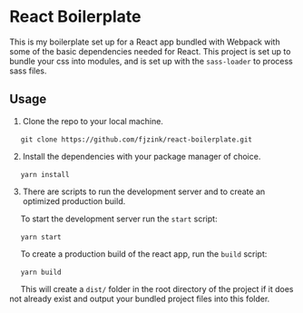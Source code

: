 # React Boilerplate
This is my boilerplate set up for a React app bundled with Webpack with some of the basic dependencies needed for React. This project is set up to bundle your css into modules, and is set up with the `sass-loader` to process sass files.

## Usage

1. Clone the repo to your local machine. 


&nbsp;&nbsp;&nbsp;&nbsp;&nbsp;```git clone https://github.com/fjzink/react-boilerplate.git```


2. Install the dependencies with your package manager of choice.


&nbsp;&nbsp;&nbsp;&nbsp;&nbsp;```yarn install```


3. There are scripts to run the development server and to create an optimized production build. 

&nbsp;&nbsp;&nbsp;&nbsp;&nbsp;To start the development server run the `start` script:

&nbsp;&nbsp;&nbsp;&nbsp;&nbsp;```yarn start```

&nbsp;&nbsp;&nbsp;&nbsp;&nbsp;To create a production build of the react app, run the `build` script:

&nbsp;&nbsp;&nbsp;&nbsp;&nbsp;```yarn build```

&nbsp;&nbsp;&nbsp;&nbsp;&nbsp;This will create a `dist/` folder in the root directory of the project if it does not already exist and output your bundled project files into this folder.